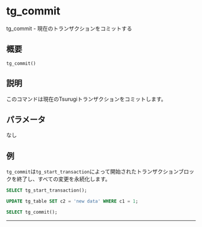 # tg_commit

tg_commit - 現在のトランザクションをコミットする

## 概要

```
tg_commit()
```

## 説明

このコマンドは現在のTsurugiトランザクションをコミットします。

## パラメータ

なし

## 例

`tg_commit`は`tg_start_transaction`によって開始されたトランザクションブロックを終了し、すべての変更を永続化します。

```sql
SELECT tg_start_transaction();

UPDATE tg_table SET c2 = 'new data' WHERE c1 = 1;

SELECT tg_commit();
```

---
